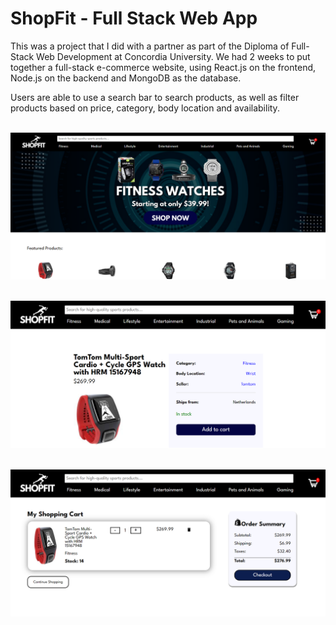 # ShopFit - Full Stack Web App

This was a project that I did with a partner as part of the Diploma of Full-Stack Web Development at Concordia University. We had 2 weeks to put together a full-stack e-commerce website, using React.js on the frontend, Node.js on the backend and MongoDB as the database.

Users are able to use a search bar to search products, as well as filter products based on price, category, body location and availability.<br /><br />

<img src="./client/src/assets/Capture.PNG" /><br /><br />

<img src="./client/src/assets/Capture1.PNG" /><br /><br />

<img src="./client/src/assets/Capture2.PNG" /><br /><br />